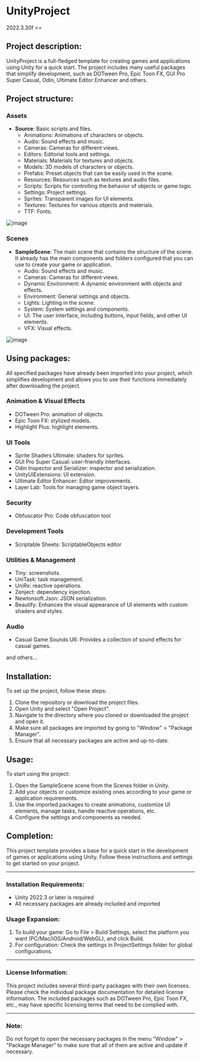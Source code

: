# UnityProject
2022.3.30f <=

## Project description:
UnityProject is a full-fledged template for creating games and applications using Unity for a quick start. The project includes many useful packages that simplify development, such as DOTween Pro, Epic Toon FX, GUI Pro Super Casual, Odin, Ultimate Editor Enhancer and others.

## Project structure:
### Assets
- **Source**: Basic scripts and files.
  - Animations: Animations of characters or objects.
  - Audio: Sound effects and music.
  - Cameras: Cameras for different views.
  - Editors: Editorial tools and settings.
  - Materials: Materials for textures and objects.
  - Models: 3D models of characters or objects.
  - Prefabs: Preset objects that can be easily used in the scene.
  - Resources: Resources such as textures and audio files.
  - Scripts: Scripts for controlling the behavior of objects or game logic.
  - Settings: Project settings.
  - Sprites: Transparent images for UI elements.
  - Textures: Textures for various objects and materials.
  - TTF: Fonts.

![image](https://github.com/user-attachments/assets/d388b44d-d758-4d95-8fa7-658bdacc4286)

### Scenes
- **SampleScene**: The main scene that contains the structure of the scene. It already has the main components and folders configured that you can use to create your game or application.
  - Audio: Sound effects and music.
  - Cameras: Cameras for different views.
  - Dynamic Environment: A dynamic environment with objects and effects.
  - Environment: General settings and objects.
  - Lights: Lighting in the scene.
  - System: System settings and components.
  - UI: The user interface, including buttons, input fields, and other UI elements.
  - VFX: Visual effects.

![image](https://github.com/user-attachments/assets/eb324e22-0ff3-436f-9523-d1f8acef186c)

## Using packages:
All specified packages have already been imported into your project, which simplifies development and allows you to use their functions immediately after downloading the project.

### Animation & Visual Effects
- DOTween Pro: animation of objects.
- Epic Toon FX: stylized models.
- Highlight Plus: highlight elements.

### UI Tools
- Sprite Shaders Ultimate: shaders for sprites.
- GUI Pro Super Casual: user-friendly interfaces.
- Odin Inspector and Serializer: inspector and serialization.
- UnityUIExtensions: UI extension.
- Ultimate Editor Enhancer: Editor improvements.
- Layer Lab: Tools for managing game object layers.

### Security
- Obfuscator Pro: Code obfuscation tool

### Development Tools
- Scriptable Sheets: ScriptableObjects editor

### Utilities & Management
- Tiny: screenshots.
- UniTask: task management.
- UniRx: reactive operations.
- Zenject: dependency injection.
- Newtonsoft.Json: JSON serialization.
- Beautify: Enhances the visual appearance of UI elements with custom shaders and styles.

### Audio
- Casual Game Sounds U6: Provides a collection of sound effects for casual games.

and others...

## Installation:
To set up the project, follow these steps:

1. Clone the repository or download the project files.
2. Open Unity and select "Open Project".
3. Navigate to the directory where you cloned or downloaded the project and open it.
4. Make sure all packages are imported by going to "Window" > "Package Manager".
5. Ensure that all necessary packages are active and up-to-date.

## Usage:
To start using the project:

1. Open the SampleScene scene from the Scenes folder in Unity.
2. Add your objects or customize existing ones according to your game or application requirements.
3. Use the imported packages to create animations, customize UI elements, manage tasks, handle reactive operations, etc.
4. Configure the settings and components as needed.

## Completion:
This project template provides a base for a quick start in the development of games or applications using Unity. Follow these instructions and settings to get started on your project.

---

### Installation Requirements:
- Unity 2022.3 or later is required
- All necessary packages are already included and imported

### Usage Expansion:
1. To build your game: Go to File > Build Settings, select the platform you want (PC/Mac/iOS/Android/WebGL), and click Build.
2. For configuration: Check the settings in ProjectSettings folder for global configurations.

---

### License Information:
This project includes several third-party packages with their own licenses. Please check the individual package documentation for detailed license information. The included packages such as DOTween Pro, Epic Toon FX, etc., may have specific licensing terms that need to be complied with.

---

### Note:
Do not forget to open the necessary packages in the menu "Window" > "Package Manager" to make sure that all of them are active and update if necessary.

